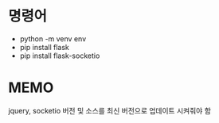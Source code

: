 # 명령어
- python -m venv env
- pip install flask
- pip install flask-socketio

# MEMO
jquery, socketio 버전 및 소스를 최신 버전으로 업데이트 시켜줘야 함